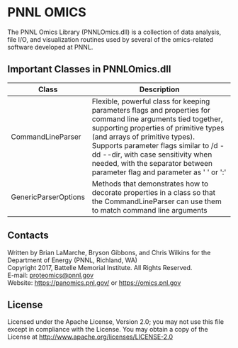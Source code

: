 # PNNL OMICS

The PNNL Omics Library (PNNLOmics.dll) is a collection of data analysis, 
file I/O, and visualization routines used by several of the 
omics-related software developed at PNNL.

## Important Classes in PNNLOmics.dll

| Class            | Description |
|------------------|-------------|
| CommandLineParser |  Flexible, powerful class for keeping parameters flags and properties for command line arguments tied together, supporting properties of primitive types (and arrays of primitive types). Supports parameter flags similar to /d -dd --dir, with case sensitivity when needed, with the separator between parameter flag and parameter as ' ' or ':' |
 GenericParserOptions | Methods that demonstrates how to decorate properties in a class so that the CommandLineParser can use them to match command line arguments |

## Contacts

Written by Brian LaMarche, Bryson Gibbons, and Chris Wilkins for the Department of Energy (PNNL, Richland, WA) \
Copyright 2017, Battelle Memorial Institute.  All Rights Reserved. \
E-mail: proteomics@pnnl.gov \
Website: https://panomics.pnl.gov/ or https://omics.pnl.gov

## License

Licensed under the Apache License, Version 2.0; you may not use this file except
in compliance with the License.  You may obtain a copy of the License at
http://www.apache.org/licenses/LICENSE-2.0
